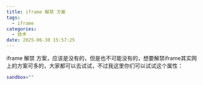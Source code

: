 ```yaml
---
title: iframe 解禁 方案
tags:
  - iframe
categories:
  - 技术
date: 2025-06-30 15:57:25
---
```


iframe 解禁 方案，应该是没有的，但是也不可能没有的，想要解禁iframe其实网上的方案可多的，大家都可以去试试，不过我这里你们可以试试这个属性：

```bash
sandbox=""
```

